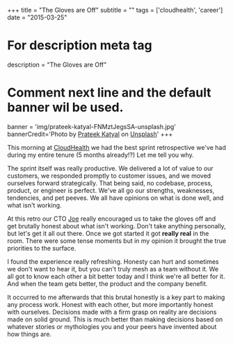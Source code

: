 +++
title = "The Gloves are Off"
subtitle = ""
tags = ['cloudhealth', 'career']
date = "2015-03-25"

# For description meta tag
description = "The Gloves are Off"

# Comment next line and the default banner wil be used.
banner = 'img/prateek-katyal-FNMztJegsSA-unsplash.jpg'
bannerCredit='<span>Photo by <a href="https://unsplash.com/@prateekkatyal?utm_source=unsplash&amp;utm_medium=referral&amp;utm_content=creditCopyText">Prateek Katyal</a> on <a href="https://unsplash.com/s/photos/boxing-gloves?utm_source=unsplash&amp;utm_medium=referral&amp;utm_content=creditCopyText">Unsplash</a></span>'
+++

This morning at [CloudHealth](http://www.cloudhealthtech.com/) we had
the best sprint retrospective we've had during my entire tenure (5
months already!?) Let me tell you why.

The sprint itself was really productive. We delivered a lot of value
to our customers, we responded promptly to customer issues, and we
moved ourselves forward strategically. That being said, no codebase,
process, product, or engineer is perfect. We've all go our strengths,
weaknesses, tendencies, and pet peeves. We all have opinions on what
is done well, and what isn't working.

At this retro our CTO [Joe](http://hightechinthehub.com) really
encouraged us to take the gloves off and get brutally honest about
what isn't working. Don't take anything personally, but let's get it
all out there. Once we got started it got __really real__ in the
room. There were some tense moments but in my opinion it brought the
true priorities to the surface.

I found the experience really refreshing. Honesty can hurt and
sometimes we don't want to hear it, but you can't truly mesh as a team
without it. We all got to know each other a bit better today and I
think we're all better for it. And when the team gets better, the
product and the company benefit.

It occurred to me afterwards that this brutal honestly is a key part
to making any process work.  Honest with each other, but more
importantly honest with ourselves. Decisions made with a firm grasp on
reality are decisions made on solid ground. This is much better than
making decisions based on whatever stories or mythologies you and your
peers have invented about how things are.

